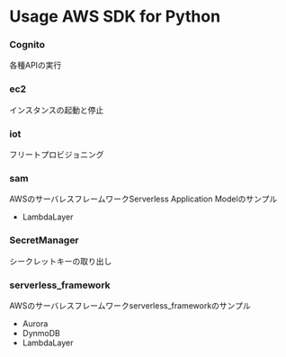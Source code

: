 # Usage AWS SDK for Python

### Cognito
各種APIの実行

### ec2
インスタンスの起動と停止

### iot
フリートプロビジョニング

### sam
AWSのサーバレスフレームワークServerless Application Modelのサンプル
- LambdaLayer

### SecretManager
シークレットキーの取り出し

### serverless_framework
AWSのサーバレスフレームワークserverless_frameworkのサンプル
- Aurora
- DynmoDB
- LambdaLayer
